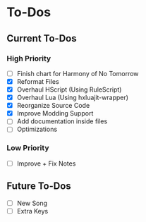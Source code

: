 # To-Dos
## Current To-Dos
### High Priority
* [ ] Finish chart for Harmony of No Tomorrow
* [X] Reformat Files
* [X] Overhaul HScript (Using RuleScript)
* [X] Overhaul Lua (Using hxluajit-wrapper)
* [X] Reorganize Source Code
* [X] Improve Modding Support
* [ ] Add documentation inside files
* [ ] Optimizations

### Low Priority
* [ ] Improve + Fix Notes

## Future To-Dos
* [ ] New Song
* [ ] Extra Keys